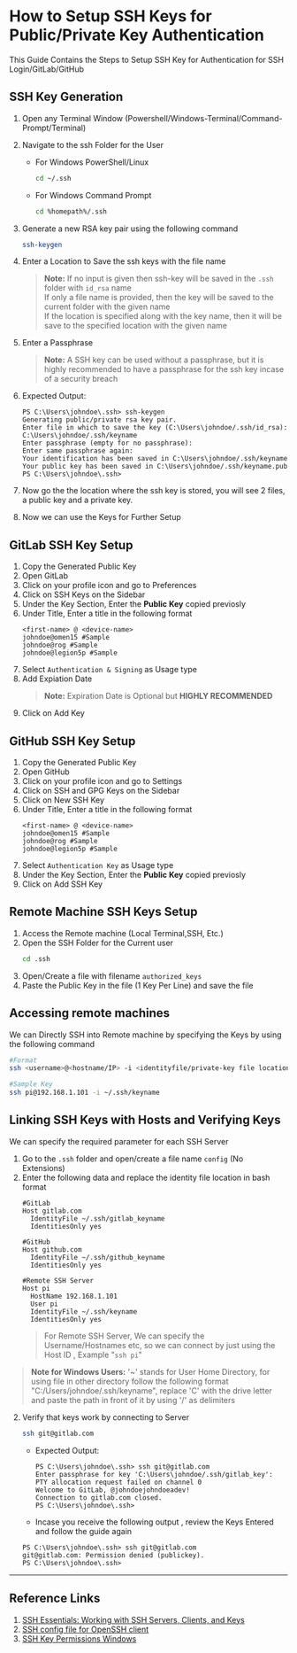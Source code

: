 # How to Setup SSH Keys for Public/Private Key Authentication
This Guide Contains the Steps to Setup SSH Key for Authentication for SSH Login/GitLab/GitHub

## SSH Key Generation
1. Open any Terminal Window (Powershell/Windows-Terminal/Command-Prompt/Terminal)
2. Navigate to the ssh Folder for the User
    - For Windows PowerShell/Linux
        ```bash
        cd ~/.ssh
        ```
    - For Windows Command Prompt
        ```bash
        cd %homepath%/.ssh
        ```
3. Generate a new RSA key pair using the following command
    ```bash
    ssh-keygen
    ```

4. Enter a Location to Save the ssh keys with the file name
    > **Note:** If no input is given then ssh-key will be saved in the `.ssh` folder with `id_rsa` name <br> 
    If only a file name is provided, then the key will be saved to the current folder with the given name <br>
    If the location is specified along with the key name, then it will be save to the specified location with the given name

5. Enter a Passphrase

    > **Note:** A SSH key can be used without a passphrase, but it is highly recommended to have a passphrase for the ssh key incase of a security breach

6. Expected Output:

    ```text
    PS C:\Users\johndoe\.ssh> ssh-keygen
    Generating public/private rsa key pair.
    Enter file in which to save the key (C:\Users\johndoe/.ssh/id_rsa): C:\Users\johndoe/.ssh/keyname
    Enter passphrase (empty for no passphrase):
    Enter same passphrase again:
    Your identification has been saved in C:\Users\johndoe/.ssh/keyname
    Your public key has been saved in C:\Users\johndoe/.ssh/keyname.pub
    PS C:\Users\johndoe\.ssh>
    ```

7. Now go the the location where the ssh key is stored, you will see 2 files, a public key and a private key.

8. Now we can use the Keys for Further Setup

## GitLab SSH Key Setup

1. Copy the Generated Public Key
2. Open GitLab
3. Click on your profile icon and go to Preferences
4. Click on SSH Keys on the Sidebar
5. Under the Key Section, Enter the **Public Key** copied previosly
6. Under Title, Enter a title in the following format
    ```
    <first-name> @ <device-name>
    johndoe@omen15 #Sample
    johndoe@rog #Sample
    johndoe@legion5p #Sample
    ```
7. Select `Authentication & Signing` as Usage type
8. Add Expiation Date
    > **Note:** Expiration Date is Optional but **HIGHLY RECOMMENDED**
9. Click on Add Key

## GitHub SSH Key Setup
1. Copy the Generated Public Key
2. Open GitHub
3. Click on your profile icon and go to Settings
4. Click on SSH and GPG Keys on the Sidebar
5. Click on New SSH Key
6. Under Title, Enter a title in the following format
    ```
    <first-name> @ <device-name>
    johndoe@omen15 #Sample
    johndoe@rog #Sample
    johndoe@legion5p #Sample
    ```
7. Select `Authentication Key` as Usage type
7. Under the Key Section, Enter the **Public Key** copied previosly
9. Click on Add SSH Key

## Remote Machine SSH Keys Setup
1. Access the Remote machine (Local Terminal,SSH, Etc.)
2. Open the SSH Folder for the Current user
    ```bash
    cd .ssh
    ```
3. Open/Create a file with filename `authorized_keys`
4. Paste the Public Key in the file (1 Key Per Line) and save the file

## Accessing remote machines
We can Directly SSH into Remote machine by specifying the Keys by using the following command

```bash
#Format
ssh <username>@<hostname/IP> -i <identityfile/private-key file location>

#Sample Key
ssh pi@192.168.1.101 -i ~/.ssh/keyname 
```

## Linking SSH Keys with Hosts and Verifying Keys
We can specify the required parameter for each SSH Server
1. Go to the `.ssh` folder and open/create a file name `config` (No Extensions)
2. Enter the following data and replace the identity file location in bash format
    ```text
    #GitLab
    Host gitlab.com
      IdentityFile ~/.ssh/gitlab_keyname
      IdentitiesOnly yes

    #GitHub
    Host github.com
      IdentityFile ~/.ssh/github_keyname
      IdentitiesOnly yes

    #Remote SSH Server
    Host pi
      HostName 192.168.1.101
      User pi
      IdentityFile ~/.ssh/keyname
      IdentitiesOnly yes
    ```
    > For Remote SSH Server, We can specify the Username/Hostnames etc, so we can connect by just using the Host ID , Example "`ssh pi`"


> **Note for Windows Users:** '~' stands for User Home Directory, for using file in other directory follow the following format "C:/Users/johndoe/.ssh/keyname", replace 'C' with the drive letter and paste the path in front of it by using '/' as delimiters

2. Verify that keys work by connecting to Server
    ```bash
    ssh git@gitlab.com
    ```

    - Expected Output:
        ```text
        PS C:\Users\johndoe\.ssh> ssh git@gitlab.com
        Enter passphrase for key 'C:\Users\johndoe/.ssh/gitlab_key':
        PTY allocation request failed on channel 0
        Welcome to GitLab, @johndoejohndoeadev!
        Connection to gitlab.com closed.
        PS C:\Users\johndoe\.ssh>
        ```
    - Incase you receive the following output , review the Keys Entered and follow the guide again
    ```text
    PS C:\Users\johndoe\.ssh> ssh git@gitlab.com
    git@gitlab.com: Permission denied (publickey).
    PS C:\Users\johndoe\.ssh>
    ```

---

## Reference Links
1. [SSH Essentials: Working with SSH Servers, Clients, and Keys](https://www.digitalocean.com/community/tutorials/ssh-essentials-working-with-ssh-servers-clients-and-keys#removing-or-changing-the-passphrase-on-a-private-key)
2. [SSH config file for OpenSSH client](https://www.ssh.com/academy/ssh/config)
3. [SSH Key Permissions Windows](https://superuser.com/questions/1296024/windows-ssh-permissions-for-private-key-are-too-open)
